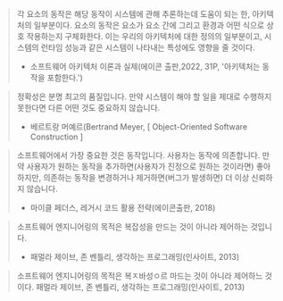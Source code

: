 > 각 요소의 동작은 해당 동작이 시스템에 관해 추론하는데 도움이 되는 한, 아키텍처의 일부분이다.
> 요소의 동작은 요소가 요소 간에 그리고 환경과 어떤 식으로 상호 작용하는지 구체화한다.
> 이는 우리의 아키텍처에 대한 정의의 일부분이고, 시스템의 런타임 성능과 같은 시스템이 나타내는 특성에도 영향을 줄 것이다.
> - 소프트웨어 아키텍처 이론과 실제(에이콘 출판,2022, 31P, '아키텍처는 동작을 포함한다.')

> 정확성은 분명 최고의 품질입니다. 만약 시스템이 해야 할 일을 제대로 수행하지 못한다면 다른 어떤 것도 중요하지 않습니다.
> - 베르트랑 머예르(Bertrand Meyer, [ Object-Oriented Software Construction ]

> 소프트웨어에서 가장 중요한 것은 동작입니다. 사용자는 동작에 의존합니다. 만약 사용자가 원하는 동작을 추가하면(사용자가 진정으로 원하는 것이라면) 좋아하지만, 의존하는 동작을 변경하거나 제거하면(버그가 발생하면) 더 이상 신뢰하지 않습니다.
> - 마이클 페더스, 레거시 코드 활용 전략(에이콘출판, 2018)

> 소프트웨어 엔지니어링의 목적은 복잡성을 만드는 것이 아니라 제어하는 것입니다.
> - 패멀라 제이브, 존 벤틀리, 생각하는 프로그래밍(인사이트, 2013)

> 소프트웨어 엔지니어링의 목적은 복ㅈ바성ㅇ르 마드는 것이 아니라 제어하느 것이다.
> 패멀라 제이브, 존 벤틀리, 생각하는 프로그래밍(인사이트, 2013)
